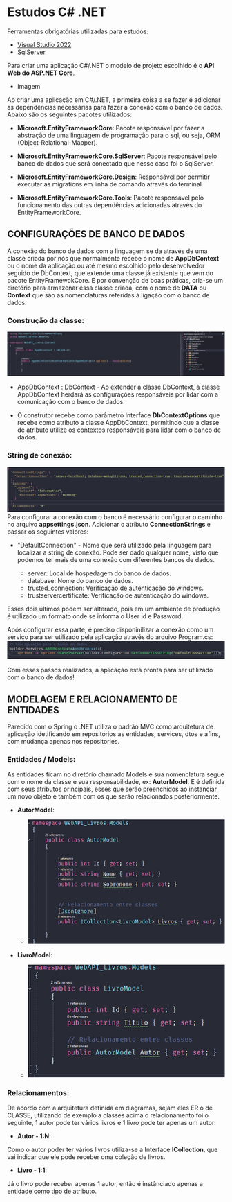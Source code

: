 # Estudos C# .NET

Ferramentas obrigatórias utilizadas para estudos:
- [Visual Studio 2022](https://visualstudio.microsoft.com/pt-br/vs/community/)
- [SqlServer](https://www.microsoft.com/pt-br/sql-server/sql-server-downloads)

Para criar uma aplicação C#/.NET o modelo de projeto escolhido é o **API Web do ASP.NET Core**.
- imagem


Ao criar uma aplicação em C#/.NET, a primeira coisa a se fazer é adicionar as dependências necessárias para fazer a conexão com o banco de dados. Abaixo são os seguintes pacotes utilizados:

- **Microsoft.EntityFrameworkCore**: Pacote responsável por fazer a abstração de uma linguagem de programação para o sql, ou seja, ORM (Object-Relational-Mapper).

- **Microsoft.EntityFrameworkCore.SqlServer**: Pacote responsável pelo banco de dados que será conectado que nesse caso foi o SqlServer.

- **Microsoft.EntityFrameworkCore.Design**: Responsável por permitir executar as migrations em linha de comando através do terminal.

- **Microsoft.EntityFrameworkCore.Tools**: Pacote responsável pelo funcionamento das outras dependências adicionadas através do EntityFrameworkCore.


## CONFIGURAÇÕES DE BANCO DE DADOS

A conexão do banco de dados com a linguagem se da através de uma classe criada por nós que normalmente recebe o nome de **AppDbContext** ou o nome da aplicação ou até mesmo escolhido pelo desenvolvedor seguido de DbContext, que extende uma classe já existente que vem do pacote EntityFramewokCore. E por convenção de boas práticas, cria-se um diretório para armazenar essa classe criada, com o nome de **DATA** ou **Context** que são as nomenclaturas referidas á ligação com o banco de dados.

### Construção da classe:
![Classe AppDbContext](image.png)

- AppDbContext : DbContext - Ao extender a classe DbContext, a classe AppDbContext herdará as configurações responsáveis por lidar com a comunicação com o banco de dados.

- O construtor recebe como parâmetro Interface **DbContextOptions** que recebe como atributo a classe AppDbContext, permitindo que a classe de atributo utilize os contextos responsáveis para lidar com o banco de dados.

### String de conexão:
![String de conexão](image-1.png)
Para configurar a conexão com o banco é necessário configurar o caminho no arquivo **appsettings.json**. Adicionar o atributo **ConnectionStrings** e passar os seguintes valores:

- "DefaultConnection" - Nome que será utilizado pela linguagem para localizar a string de conexão. Pode ser dado qualquer nome, visto que podemos ter mais de uma conexão com diferentes bancos de dados.

    - server: Local de hospedagem do banco de dados.
    - database: Nome do banco de dados.
    - trusted_connection: Verificação de autenticação do windows.
    - trustservercertificate: Verificação de autenticação do windows.

Esses dois últimos podem ser alterado, pois em um ambiente de produção é utilizado um formato onde se informa o User id e Password.

Após configurar essa parte, é preciso disponinilizar a conexão como um serviço para ser utilizado pela aplicação através do arquivo Program.cs:
![Criação de serviço do banco de dados](image-2.png)

Com esses passos realizados, a aplicação está pronta para ser utilizado com o banco de dados!

## MODELAGEM E RELACIONAMENTO DE ENTIDADES

Parecido com o Spring o .NET utiliza o padrão MVC como arquitetura de aplicação idetificando em repositórios as entidades, services, dtos e afins, com mudança apenas nos repositories.

### Entidades / Models:

As entidades ficam no diretório chamado Models e sua nomenclatura segue com o nome da classe e sua responsabilidade, ex: **AutorModel**. E é definida com seus atributos principais, esses que serão preenchidos ao instanciar um novo objeto e também com os que serão relacionados posteriormente.

- **AutorModel**:

    - ![alt text](image-3.png)

- **LivroModel**:

    - ![alt text](image-4.png)


### Relacionamentos:

De acordo com a arquitetura definida em diagramas, sejam eles ER o de CLASSE, utilizando de exemplo a classes acima o relacionamento foi o seguinte, 1 autor pode ter vários livros e 1 livro pode ter apenas um autor:

- **Autor - 1:N**:

Como o autor poder ter vários livros utiliza-se a Interface **ICollection**, que vai indicar que ele pode receber oma coleção de livros.

- **Livro - 1:1**:

Já o livro pode receber apenas 1 autor, então é instânciado apenas a entidade como tipo de atributo.